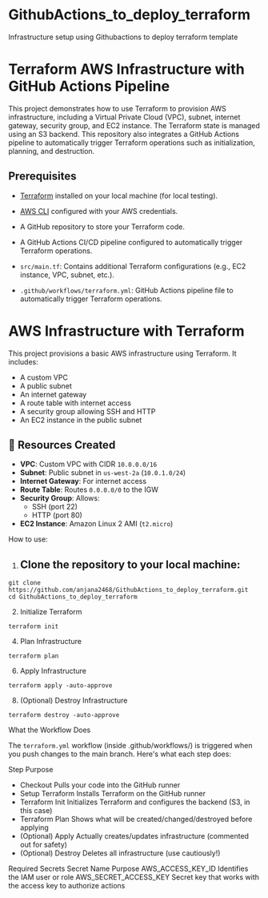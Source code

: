 # GithubActions_to_deploy_terraform
Infrastructure setup using Githubactions to deploy terraform template
# Terraform AWS Infrastructure with GitHub Actions Pipeline

This project demonstrates how to use Terraform to provision AWS infrastructure, including a Virtual Private Cloud (VPC), subnet, internet gateway, security group, and EC2 instance. The Terraform state is managed using an S3 backend. This repository also integrates a GitHub Actions pipeline to automatically trigger Terraform operations such as initialization, planning, and destruction.

## Prerequisites

- [Terraform](https://www.terraform.io/downloads.html) installed on your local machine (for local testing).
- [AWS CLI](https://aws.amazon.com/cli/) configured with your AWS credentials.
- A GitHub repository to store your Terraform code.
- A GitHub Actions CI/CD pipeline configured to automatically trigger Terraform operations.

- `src/main.tf`: Contains additional Terraform configurations (e.g., EC2 instance, VPC, subnet, etc.).
- `.github/workflows/terraform.yml`: GitHub Actions pipeline file to automatically trigger Terraform operations.

# AWS Infrastructure with Terraform

This project provisions a basic AWS infrastructure using Terraform. It includes:
- A custom VPC
- A public subnet
- An internet gateway
- A route table with internet access
- A security group allowing SSH and HTTP
- An EC2 instance in the public subnet

## 🧱 Resources Created

- **VPC**: Custom VPC with CIDR `10.0.0.0/16`
- **Subnet**: Public subnet in `us-west-2a` (`10.0.1.0/24`)
- **Internet Gateway**: For internet access
- **Route Table**: Routes `0.0.0.0/0` to the IGW
- **Security Group**: Allows:
  - SSH (port 22)
  - HTTP (port 80)
- **EC2 Instance**: Amazon Linux 2 AMI (`t2.micro`)

How to use:

1. ## Clone the repository to your local machine:
```
git clone https://github.com/anjana2468/GithubActions_to_deploy_terraform.git
cd GithubActions_to_deploy_terraform
```
2. Initialize Terraform
```
terraform init
```
4. Plan Infrastructure
```
terraform plan
```
6. Apply Infrastructure
```
terraform apply -auto-approve
```

8. (Optional) Destroy Infrastructure
```
terraform destroy -auto-approve
```
What the Workflow Does

The `terraform.yml` workflow (inside .github/workflows/) is triggered when you push changes to the main branch. Here's what each step does:

Step	Purpose
- Checkout	Pulls your code into the GitHub runner
- Setup Terraform	Installs Terraform on the GitHub runner
- Terraform Init	Initializes Terraform and configures the backend (S3, in this case)
- Terraform Plan	Shows what will be created/changed/destroyed before applying
- (Optional) Apply	Actually creates/updates infrastructure (commented out for safety)
- (Optional) Destroy	Deletes all infrastructure (use cautiously!)

Required Secrets
Secret Name	Purpose
AWS_ACCESS_KEY_ID	Identifies the IAM user or role
AWS_SECRET_ACCESS_KEY	Secret key that works with the access key to authorize actions


